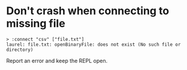 # Don't crash when connecting to missing file

```
> :connect "csv" ["file.txt"]
laurel: file.txt: openBinaryFile: does not exist (No such file or directory)
```

Report an error and keep the REPL open.